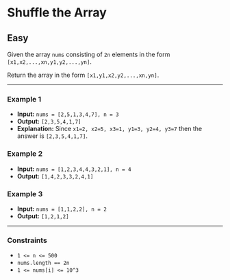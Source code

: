 # Shuffle the Array

## Easy

Given the array `nums` consisting of `2n` elements in the form `[x1,x2,...,xn,y1,y2,...,yn]`.

Return the array in the form `[x1,y1,x2,y2,...,xn,yn]`.

---

### Example 1

- **Input:** `nums = [2,5,1,3,4,7], n = 3`
- **Output:** `[2,3,5,4,1,7]`
- **Explanation:** Since `x1=2, x2=5, x3=1, y1=3, y2=4, y3=7` then the answer is `[2,3,5,4,1,7]`.

### Example 2

- **Input:** `nums = [1,2,3,4,4,3,2,1], n = 4`
- **Output:** `[1,4,2,3,3,2,4,1]`

### Example 3

- **Input:** `nums = [1,1,2,2], n = 2`
- **Output:** `[1,2,1,2]`

---

### Constraints

- `1 <= n <= 500`
- `nums.length == 2n`
- `1 <= nums[i] <= 10^3`
